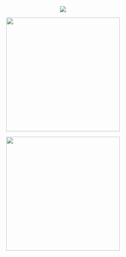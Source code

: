 <p align="center">
  <img align="center" src="https://github-readme-stats.vercel.app/api/top-langs/?username=Spilios06&layout=compact"/>
</p>

<p align="center">
  <img width="300" src="https://www.hackthebox.com/badge/image/446353"/>
</p>


<p align="center">
  <img width="300" src="https://github-readme-stats.vercel.app/api?username=aSpilios06&show_icons=true&theme=dark#gh-dark-mode-only"/>
</p>
